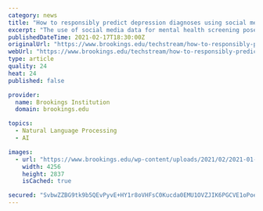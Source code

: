 ```yaml
---
category: news
title: "How to responsibly predict depression diagnoses using social media"
excerpt: "The use of social media data for mental health screening poses significant ethical, legal, and regulatory discussions, and should not be used without careful safeguards in place. But the social"
publishedDateTime: 2021-02-17T18:30:00Z
originalUrl: "https://www.brookings.edu/techstream/how-to-responsibly-predict-depression-diagnoses-using-social-media/"
webUrl: "https://www.brookings.edu/techstream/how-to-responsibly-predict-depression-diagnoses-using-social-media/"
type: article
quality: 24
heat: 24
published: false

provider:
  name: Brookings Institution
  domain: brookings.edu

topics:
  - Natural Language Processing
  - AI

images:
  - url: "https://www.brookings.edu/wp-content/uploads/2021/02/2021-01-16T000000Z_907895639_MT1HNSLCS0003XVR9G_RTRMADP_3_HANS-LUCAS.jpg"
    width: 4256
    height: 2837
    isCached: true

secured: "SvbwZZBG9tk9b5QEvPyvE+HY1r8oVHFsC0Kucda0EMU1OVZJIK6PGCVE1oPoeLhbko2BQJ7uudE9AqIHvTeUUw4/CYxPmzVz040TynF+zFRPmN9is8KMhwOZiZ2TbcjAXuRJTIIcNrfGZCc1vdY5zEK/evgJ/NkjzLoZYGv5hx9QsJ9+M++ZTCmrU/xxdJNGMepaOREKjnbj8BkJgjoLtYyXjXW2dBJID7hy60PJseBgn95F7V3K0bNw5uR8TOtpyxhLdD15Y6VPXJMeIdQrY/BTCBRIM5xIQHXslMFrr2bRmLJzIo1HfA8CfPvvoXFb8AdXABBq58gejxg9GXjJT7R7D2ICm1bTk0v8783Jqhc=;DC48mvTCjUPf3E/Jo+IxAg=="
---
```


